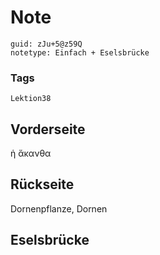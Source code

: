 # Note
```
guid: zJu+5@z59Q
notetype: Einfach + Eselsbrücke
```

### Tags
```
Lektion38
```

## Vorderseite
ἡ ἄκανθα

## Rückseite
Dornenpflanze, Dornen

## Eselsbrücke

